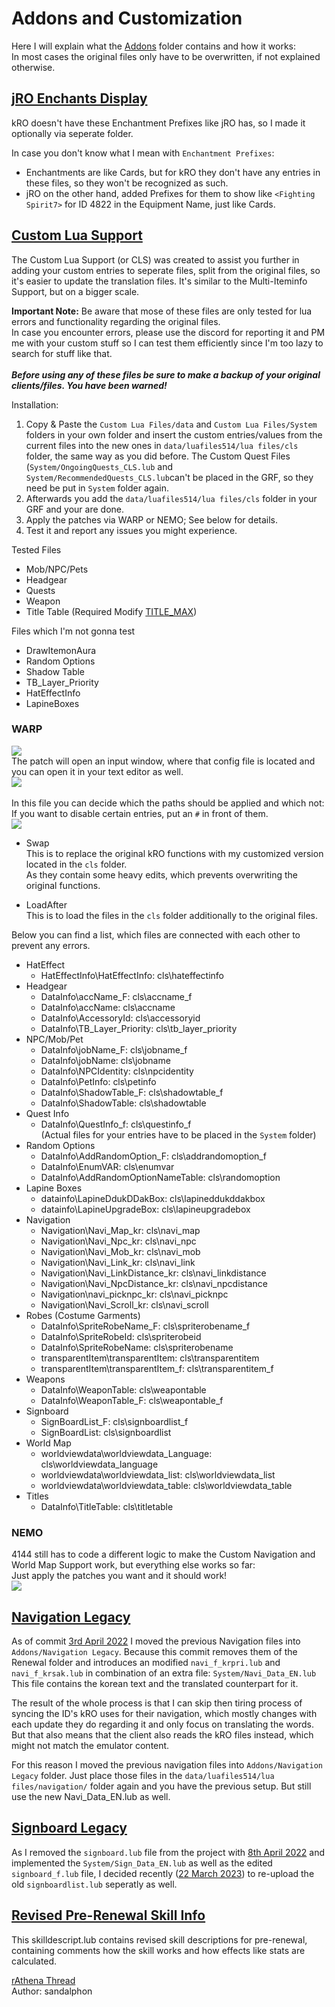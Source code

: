 # Addons and Customization

Here I will explain what the [Addons](https://github.com/llchrisll/ROenglishRE/tree/master/Addons) folder contains and how it works:  
In most cases the original files only have to be overwritten, if not explained otherwise.

## [jRO Enchants Display](https://github.com/llchrisll/ROenglishRE/tree/master/Addons/jRO%20Enchants%20Display)
kRO doesn't have these Enchantment Prefixes like jRO has, so I made it optionally via seperate folder.

In case you don't know what I mean with `Enchantment Prefixes`:
- Enchantments are like Cards, but for kRO they don't have any entries in these files, so they won't be recognized as such.
- jRO on the other hand, added Prefixes for them to show like `<Fighting Spirit7>` for ID 4822 in the Equipment Name, just like Cards.

## [Custom Lua Support](https://github.com/llchrisll/ROenglishRE/tree/master/Addons/Custom%20Lua%20Support)
The Custom Lua Support (or CLS) was created to assist you further in adding your custom entries to seperate files, split from the original files, so it's easier to update the translation files. It's similar to the Multi-Iteminfo Support, but on a bigger scale.

**Important Note:**
Be aware that mose of these files are only tested for lua errors and functionality regarding the original files.  
In case you encounter errors, please use the discord for reporting it and PM me with your custom stuff so I can test them efficiently since I'm too lazy to search for stuff like that.
<br/><br/>**_Before using any of these files be sure to make a backup of your original clients/files. You have been warned!_**

Installation:

1. Copy & Paste the `Custom Lua Files/data` and `Custom Lua Files/System` folders in your own folder and insert the custom entries/values from the current files into the new ones in `data/luafiles514/lua files/cls` folder, the same way as you did before. The Custom Quest Files (`System/OngoingQuests_CLS.lub` and `System/RecommendedQuests_CLS.lub`can't be placed in the GRF, so they need be put in `System` folder again.
2. Afterwards you add the `data/luafiles514/lua files/cls` folder in your GRF and your are done.
3. Apply the patches via WARP or NEMO; See below for details.
4. Test it and report any issues you might experience.

Tested Files

* Mob/NPC/Pets  
* Headgear  
* Quests  
* Weapon  
* Title Table (Required Modify [TITLE_MAX](https://github.com/rathena/rathena/blob/eadfa053f6db830e0e769b7241aab5b8df651c92/src/map/achievement.hpp#L69))

Files which I'm not gonna test

* DrawItemonAura  
* Random Options  
* Shadow Table  
* TB_Layer_Priority  
* HatEffectInfo  
* LapineBoxes

### WARP
![](../images/warp_patch.png)  
The patch will open an input window, where that config file is located and you can open it in your text editor as well.<br/>
![](../images/warp_lua.png)<br/><br/>
In this file you can decide which the paths should be applied and which not:<br/>
If you want to disable certain entries, put an `#` in front of them.<br/>
![](../images/warp_config.png)

* Swap  
This is to replace the original kRO functions with my customized version located in the `cls` folder.  
As they contain some heavy edits, which prevents overwriting the original functions.

* LoadAfter  
This is to load the files in the `cls` folder additionally to the original files.

Below you can find a list, which files are connected with each other to prevent any errors.

* HatEffect  
    - HatEffectInfo\HatEffectInfo: cls\hateffectinfo
* Headgear
    - DataInfo\accName_F: cls\accname_f  
    - DataInfo\accName: cls\accname  
    - DataInfo\AccessoryId: cls\accessoryid  
    - DataInfo\TB_Layer_Priority: cls\tb_layer_priority
* NPC/Mob/Pet  
    - DataInfo\jobName_F: cls\jobname_f
    - DataInfo\jobName: cls\jobname
    - DataInfo\NPCIdentity: cls\npcidentity
    - DataInfo\PetInfo: cls\petinfo
    - DataInfo\ShadowTable_F: cls\shadowtable_f
    - DataInfo\ShadowTable: cls\shadowtable
* Quest Info  
    - DataInfo\QuestInfo_f: cls\questinfo_f  
      (Actual files for your entries have to be placed in the `System` folder)
* Random Options  
    - DataInfo\AddRandomOption_F: cls\addrandomoption_f
    - DataInfo\EnumVAR: cls\enumvar
    - DataInfo\AddRandomOptionNameTable: cls\randomoption
* Lapine Boxes  
    - datainfo\LapineDdukDDakBox: cls\lapineddukddakbox
    - datainfo\LapineUpgradeBox: cls\lapineupgradebox
* Navigation  
    - Navigation\Navi_Map_kr: cls\navi_map
    - Navigation\Navi_Npc_kr: cls\navi_npc
    - Navigation\Navi_Mob_kr: cls\navi_mob
    - Navigation\Navi_Link_kr: cls\navi_link
    - Navigation\Navi_LinkDistance_kr: cls\navi_linkdistance
    - Navigation\Navi_NpcDistance_kr: cls\navi_npcdistance
    - Navigation\navi_picknpc_kr: cls\navi_picknpc
    - Navigation\Navi_Scroll_kr: cls\navi_scroll
* Robes (Costume Garments)  
    - DataInfo\SpriteRobeName_F: cls\spriterobename_f
    - DataInfo\SpriteRobeId: cls\spriterobeid
    - DataInfo\SpriteRobeName: cls\spriterobename
    - transparentItem\transparentItem: cls\transparentitem
    - transparentItem\transparentItem_f: cls\transparentitem_f
* Weapons  
    - DataInfo\WeaponTable: cls\weapontable
    - DataInfo\WeaponTable_F: cls\weapontable_f
* Signboard  
    - SignBoardList_F: cls\signboardlist_f
    - SignBoardList: cls\signboardlist
* World Map  
    - worldviewdata\worldviewdata_Language: cls\worldviewdata_language
    - worldviewdata\worldviewdata_list: cls\worldviewdata_list
    - worldviewdata\worldviewdata_table: cls\worldviewdata_table
* Titles  
    - DataInfo\TitleTable: cls\titletable

### NEMO
4144 still has to code a different logic to make the Custom Navigation and World Map Support work, but everything else works so far:<br/>
Just apply the patches you want and it should work!<br/>
![](../images/nemo_patches.png)

## [Navigation Legacy](https://github.com/llchrisll/ROenglishRE/tree/master/Addons/Navigation%20Legacy)
As of commit [3rd April 2022](https://github.com/llchrisll/ROenglishRE/commit/4b8cc693b6491bc9edea70b7622364ba0750acf0) I moved the previous Navigation files into `Addons/Navigation Legacy`.
Because this commit removes them of the Renewal folder and introduces an modified `navi_f_krpri.lub` and `navi_f_krsak.lub` in combination of an extra file: `System/Navi_Data_EN.lub`
This file contains the korean text and the translated counterpart for it.

The result of the whole process is that I can skip then tiring process of syncing the ID's kRO uses for their navigation, which mostly changes with each update they do regarding it and only focus on translating the words.
But that also means that the client also reads the kRO files instead, which might not match the emulator content.

For this reason I moved the previous navigation files into `Addons/Navigation Legacy` folder.
Just place those files in the `data/luafiles514/lua files/navigation/` folder again and you have the previous setup. But still use the new Navi_Data_EN.lub as well.

## [Signboard Legacy](https://github.com/llchrisll/ROenglishRE/tree/master/Addons/Signboard%20Legacy)
As I removed the `signboard.lub` file from the project with [8th April 2022](https://github.com/llchrisll/ROenglishRE/commit/e85d3883a7822308008bcbef3877d5ab25fff21f) and implemented the `System/Sign_Data_EN.lub` as well as the edited `signboard_f.lub` file, I decided recently ([22 March 2023](https://github.com/llchrisll/ROenglishRE/commit/6e08f70384572d64af25eea6176ca4a69999cf05)) to re-upload the old `signboardlist.lub` seperatly as well.

## [Revised Pre-Renewal Skill Info](https://github.com/llchrisll/ROenglishRE/tree/master/Addons/Revised%20Pre-Re%20SkillInfoz)
This skilldescript.lub contains revised skill descriptions for pre-renewal,  
containing comments how the skill works and how effects like stats are calculated.

[rAthena Thread](https://rathena.org/board/topic/139880-pre-renewal-skill-translations-and-tooltips-improved-revised-re-edited-and-commented-by-sandalphon/)  
Author: sandalphon